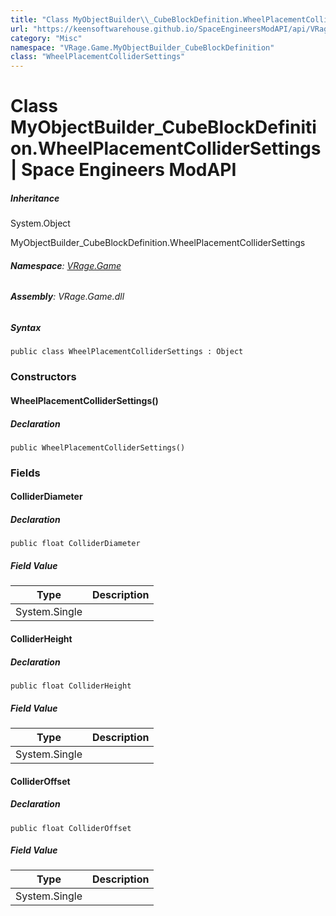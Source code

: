 ```yaml
---
title: "Class MyObjectBuilder\\_CubeBlockDefinition.WheelPlacementColliderSettings"
url: "https://keensoftwarehouse.github.io/SpaceEngineersModAPI/api/VRage.Game.MyObjectBuilder_CubeBlockDefinition.WheelPlacementColliderSettings.html"
category: "Misc"
namespace: "VRage.Game.MyObjectBuilder_CubeBlockDefinition"
class: "WheelPlacementColliderSettings"
---
```


# Class MyObjectBuilder\_CubeBlockDefinition.WheelPlacementColliderSettings | Space Engineers ModAPI

##### Inheritance

System.Object

MyObjectBuilder\_CubeBlockDefinition.WheelPlacementColliderSettings

###### **Namespace**: [VRage.Game](https://keensoftwarehouse.github.io/SpaceEngineersModAPI/api/VRage.Game.html)

###### **Assembly**: VRage.Game.dll

##### Syntax

```
public class WheelPlacementColliderSettings : Object
```

### Constructors

#### WheelPlacementColliderSettings()

##### Declaration

```
public WheelPlacementColliderSettings()
```

### Fields

#### ColliderDiameter

##### Declaration

```
public float ColliderDiameter
```

##### Field Value

| Type | Description |
| --- | --- |
| System.Single |     |

#### ColliderHeight

##### Declaration

```
public float ColliderHeight
```

##### Field Value

| Type | Description |
| --- | --- |
| System.Single |     |

#### ColliderOffset

##### Declaration

```
public float ColliderOffset
```

##### Field Value

| Type | Description |
| --- | --- |
| System.Single |     |